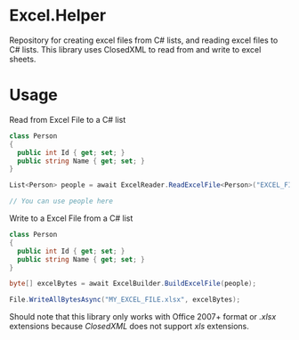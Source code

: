 # Excel.Helper
Repository for creating excel files from C# lists, and reading excel files to C# lists. This library uses ClosedXML to read from and write to excel sheets.

# Usage
Read from Excel File to a C# list
``` cs
class Person 
{
  public int Id { get; set; }
  public string Name { get; set; }
}

List<Person> people = await ExcelReader.ReadExcelFile<Person>("EXCEL_FILE_NAME.xlsx");

// You can use people here
```

Write to a Excel File from a C# list
``` cs
class Person 
{
  public int Id { get; set; }
  public string Name { get; set; }
}

byte[] excelBytes = await ExcelBuilder.BuildExcelFile(people);

File.WriteAllBytesAsync("MY_EXCEL_FILE.xlsx", excelBytes);
```

Should note that this library only works with Office 2007+ format or *.xlsx* extensions because *ClosedXML* does not support *xls* extensions.
